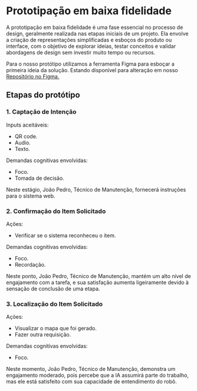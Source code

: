 # Prototipação em baixa fidelidade


A prototipação em baixa fidelidade é uma fase essencial no processo de design, geralmente realizada nas etapas iniciais de um projeto. Ela envolve a criação de representações simplificadas e esboços do produto ou interface, com o objetivo de explorar ideias, testar conceitos e validar abordagens de design sem investir muito tempo ou recursos.

Para o nosso protótipo utilizamos a ferramenta Figma para esboçar a primeira ideia da solução. Estando disponível para alteração em nosso [Repositório no Figma.](https://www.figma.com/proto/3lIC2GMbAbxG8NXGy7G8Sl/Ambev?type=design&node-id=418-22&t=4B88Cz1Fa6lqMyVx-1&scaling=scale-down&page-id=0%3A1&starting-point-node-id=414%3A13&mode=design)


## Etapas do protótipo

### 1. Captação de Intenção
Inputs aceitáveis:

- QR code.
- Audio.
- Texto.

Demandas cognitivas envolvidas:

- Foco.
- Tomada de decisão.

Neste estágio, João Pedro, Técnico de Manutenção, fornecerá instruções para o sistema web.


### 2. Confirmação do Item Solicitado
Ações:

- Verificar se o sistema reconheceu o item.

Demandas cognitivas envolvidas:

- Foco.
- Recordação.

Neste ponto, João Pedro, Técnico de Manutenção, mantém um alto nível de engajamento com a tarefa, e sua satisfação aumenta ligeiramente devido à sensação de conclusão de uma etapa.

### 3. Localização do Item Solicitado
Ações:

- Visualizar o mapa que foi gerado.
- Fazer outra requisição.

Demandas cognitivas envolvidas:

- Foco.

Neste momento, João Pedro, Técnico de Manutenção, demonstra um engajamento moderado, pois percebe que a IA assumirá parte do trabalho, mas ele está satisfeito com sua capacidade de entendimento do robô.
